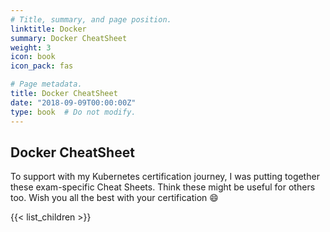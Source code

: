 ```yaml
---
# Title, summary, and page position.
linktitle: Docker
summary: Docker CheatSheet
weight: 3
icon: book
icon_pack: fas

# Page metadata.
title: Docker CheatSheet
date: "2018-09-09T00:00:00Z"
type: book  # Do not modify.
---
```


## Docker CheatSheet

To support with my Kubernetes certification journey, I was putting together these exam-specific Cheat Sheets. Think these might be useful for others too.
Wish you all the best with your certification :smile:

{{< list_children >}}
